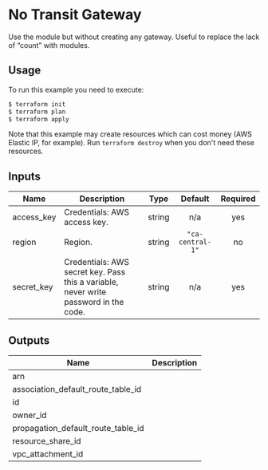 # No Transit Gateway

Use the module but without creating any gateway. Useful to replace the lack of “count” with modules.

## Usage

To run this example you need to execute:

```bash
$ terraform init
$ terraform plan
$ terraform apply
```

Note that this example may create resources which can cost money (AWS Elastic IP, for example). Run `terraform destroy` when you don't need these resources.

<!-- BEGINNING OF PRE-COMMIT-TERRAFORM DOCS HOOK -->
## Inputs

| Name | Description | Type | Default | Required |
|------|-------------|:----:|:-----:|:-----:|
| access\_key | Credentials: AWS access key. | string | n/a | yes |
| region | Region. | string | `"ca-central-1"` | no |
| secret\_key | Credentials: AWS secret key. Pass this a variable, never write password in the code. | string | n/a | yes |

## Outputs

| Name | Description |
|------|-------------|
| arn |  |
| association\_default\_route\_table\_id |  |
| id |  |
| owner\_id |  |
| propagation\_default\_route\_table\_id |  |
| resource\_share\_id |  |
| vpc\_attachment\_id |  |

<!-- END OF PRE-COMMIT-TERRAFORM DOCS HOOK -->
